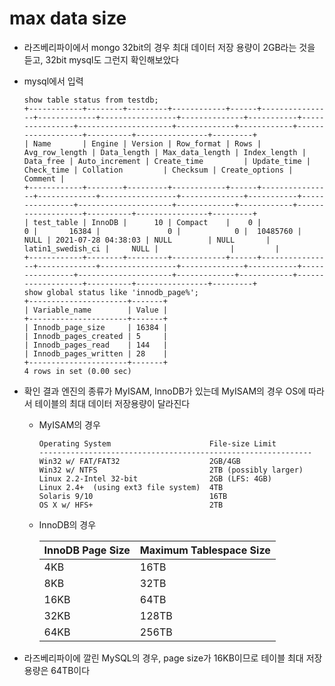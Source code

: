 # max data size

* 라즈베리파이에서 mongo 32bit의 경우 최대 데이터 저장 용량이 2GB라는 것을 듣고, 32bit mysql도 그런지 확인해보았다

* mysql에서 입력

  ```mysql
  show table status from testdb;
  +------------+--------+---------+------------+------+----------------+-------------+-----------------+--------------+-----------+----------------+---------------------+-------------+------------+-------------------+----------+----------------+---------+
  | Name       | Engine | Version | Row_format | Rows | Avg_row_length | Data_length | Max_data_length | Index_length | Data_free | Auto_increment | Create_time         | Update_time | Check_time | Collation         | Checksum | Create_options | Comment |
  +------------+--------+---------+------------+------+----------------+-------------+-----------------+--------------+-----------+----------------+---------------------+-------------+------------+-------------------+----------+----------------+---------+
  | test_table | InnoDB |      10 | Compact    |    0 |              0 |       16384 |               0 |            0 |  10485760 |           NULL | 2021-07-28 04:38:03 | NULL        | NULL       | latin1_swedish_ci |     NULL |                |         |
  +------------+--------+---------+------------+------+----------------+-------------+-----------------+--------------+-----------+----------------+---------------------+-------------+------------+-------------------+----------+----------------+---------+
  show global status like 'innodb_page%';
  +----------------------+-------+
  | Variable_name        | Value |
  +----------------------+-------+
  | Innodb_page_size     | 16384 |
  | Innodb_pages_created | 5     |
  | Innodb_pages_read    | 144   |
  | Innodb_pages_written | 28    |
  +----------------------+-------+
  4 rows in set (0.00 sec)
  ```

* 확인 결과 엔진의 종류가 MyISAM, InnoDB가 있는데 MyISAM의 경우 OS에 따라서 테이블의 최대 데이터 저장용량이 달라진다

  * MyISAM의 경우

    ```
    Operating System                      File-size Limit
    -------------------------------------------------------------
    Win32 w/ FAT/FAT32                    2GB/4GB
    Win32 w/ NTFS                         2TB (possibly larger)
    Linux 2.2-Intel 32-bit                2GB (LFS: 4GB)
    Linux 2.4+  (using ext3 file system)  4TB
    Solaris 9/10                          16TB
    OS X w/ HFS+                          2TB
    ```

  * InnoDB의 경우

    | InnoDB Page Size | Maximum Tablespace Size |
    | :--------------- | :---------------------- |
    | 4KB              | 16TB                    |
    | 8KB              | 32TB                    |
    | 16KB             | 64TB                    |
    | 32KB             | 128TB                   |
    | 64KB             | 256TB                   |

* 라즈베리파이에 깔린 MySQL의 경우, page size가 16KB이므로 테이블 최대 저장용량은 64TB이다